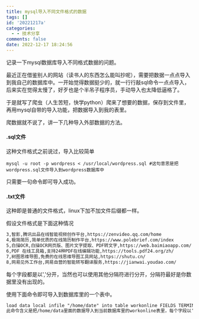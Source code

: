 ```yaml
---
title: mysql导入不同文件格式的数据
tags: []
id: '20221217a'
categories:
  - - 技术分享
comments: false
date: 2022-12-17 18:24:56
---
```


记录一下mysql数据库导入不同格式数据的问题。

最近正在借鉴别人的网站（读书人的东西怎么能叫抄呢），需要把数据一点点导入到我自己的数据库中。一开始觉得数据挺少的，就一行行敲sql命令一点点导入，后来实在觉得太慢了，好歹也是个半吊子程序员，手动导入也太降低逼格了。

于是就写了爬虫（人生苦短，快学python）爬来了想要的数据，保存到文件里，再用mysql自带的导入功能，把数据导入到我的表里。

爬数据就不说了，讲一下几种导入外部数据的方法。

#### .sql文件

这种文件格式之前说过，导入比较简单

```shell
mysql -u root -p wordpress < /usr/local/wordpress.sql #这句意思是把wordpress.sql文件导入到wordpress数据库中
```

只需要一句命令即可导入成功。

#### .txt文件

这种即是普通的文件格式，linux下加不加文件后缀都一样。

假设文件格式是下面这种情况

```txt
3,智影,腾讯出品在线智能视频创作平台,https://zenvideo.qq.com/home
4,极简简历,简单优质的在线简历制作平台,https://www.polebrief.com/index
5,白描OCR,白描OCR网页版、图片文字提取、PDF转文字,https://web.baimiaoapp.com/
6,PDF 在线工具箱,支持24种PDF在线编辑功能,https://tools.pdf24.org/zh/
7,树图思维导图,免费的在线思维导图工具网站,https://shutu.cn/
8,网易见外工作台,网易自营的智能转写翻译服务,https://jianwai.youdao.com/
```

每个字段都是以','分开，当然也可以使用其他分隔符进行分开，分隔符最好是你数据里没有出现的。

使用下面命令即可导入到数据库里的一个表中。

```txt
load data local infile "/home/date" into table workonline FIELDS TERMINATED BY ',';
此命令含义是把/home/data里面的数据导入到当前数据库里的workonline表里，每个字段以‘,’分开
```


